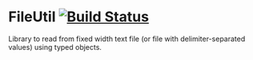 # FileUtil [![Build Status](https://travis-ci.org/NinjaRocks/FileUtil.svg?branch=master)](https://travis-ci.org/NinjaRocks/FileUtil) 
Library to read from fixed width text file (or file with delimiter-separated values) using typed objects.
